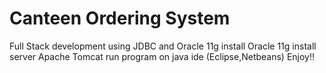 # Canteen Ordering System
 Full Stack development using JDBC and Oracle 11g 
 install Oracle 11g
 install server Apache Tomcat
 run program on java ide (Eclipse,Netbeans)
 Enjoy!!
